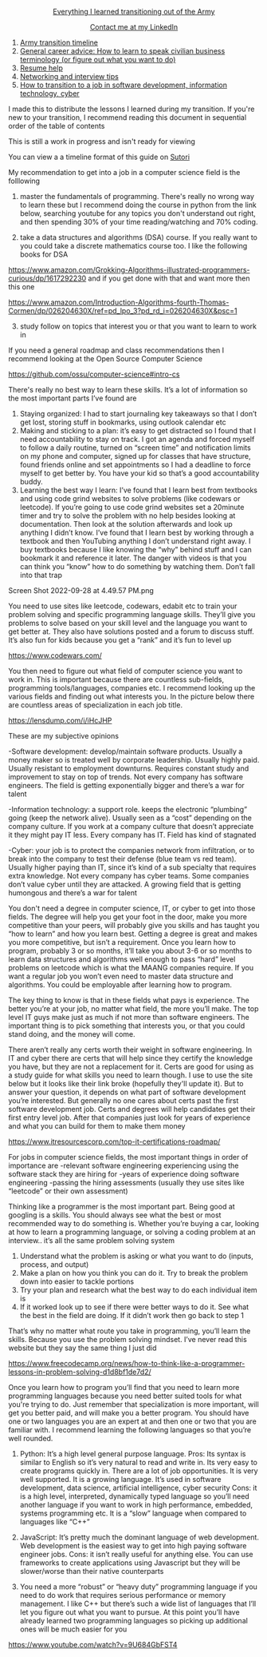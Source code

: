 [<p align='center'> Everything I learned transitioning out of the Army </p>]([README.md](https://www.sutori.com/en/story/copy-of-transition-timeline--NaRaPpvMJY1r6chTGJ8Tsay7))
[<p align='center'> Contact me at my LinkedIn </li>](https://www.linkedin.com/in/nebyou-abera/)

1. [Army transition timeline](transition_timeline.md)
2. [General career advice: How to learn to speak civilian business terminology (or figure out what you want to do)](general_career_advice.md)
3. [Resume help](general_career_advice.md)
4. [Networking and interview tips](networking.md)
6. [How to transition to a job in software development, information technology, cyber](cs_careers.md)

I made this to distribute the lessons I learned during my transition. If you're new to your transition, I recommend reading this document in sequential order of the table of contents

This is still a work in progress and isn't ready for viewing

You can view a a timeline format of this guide on [Sutori](https://www.sutori.com/en/story/transition-timeline--neKEiwGvCVS7veAei58G9TUT)

My recommendation to get into a job in a computer science field is the folllowing

1. master the fundamentals of programming. There's really no wrong way to learn these but I recommend doing the course in python from the link below, searching youtube for any topics you don't understand out right, and then spending 30% of your time reading/watching and 70% coding.

2. take a data structures and algorithms (DSA) course. If you really want to you could take a discrete mathematics course too. I like the following books for DSA

https://www.amazon.com/Grokking-Algorithms-illustrated-programmers-curious/dp/1617292230
and if you get done with that and want more then this one

https://www.amazon.com/Introduction-Algorithms-fourth-Thomas-Cormen/dp/026204630X/ref=pd_lpo_3?pd_rd_i=026204630X&psc=1

3. study follow on topics that interest you or that you want to learn to work in

If you need a general roadmap and class recommendations then I recommend looking at the Open Source Computer Science

https://github.com/ossu/computer-science#intro-cs

There's really no best way to learn these skills. It’s a lot of information so the most important parts I’ve found are
1. Staying organized: I had to start journaling key takeaways so that I don’t get lost, storing stuff in bookmarks, using outlook calendar etc
2. Making and sticking to a plan: it’s easy to get distracted so I found that I need accountability to stay on track. I got an agenda and forced myself to follow a daily routine, turned on “screen time” and notification limits on my phone and computer, signed up for classes that have structure, found friends online and set appointments so I had a deadline to force myself to get better by. You have your kid so that’s a good accountability buddy.
3. Learning the best way I learn: I’ve found that I learn best from textbooks and using code grind websites to solve problems (like codewars or leetcode). If you’re going to use code grind websites set a 20minute timer and try to solve the problem with no help besides looking at documentation. Then look at the solution afterwards and look up anything I didn’t know. I’ve found that I learn best by working through a textbook and then YouTubing anything I don’t understand right away. I buy textbooks because I like knowing the “why” behind stuff and I can bookmark it and reference it later. The danger with videos is that you can think you “know” how to do something by watching them. Don’t fall into that trap

Screen Shot 2022-09-28 at 4.49.57 PM.png

You need to use sites like leetcode, codewars, edabit etc to train your problem solving and specific programming language skills. They’ll give you problems to solve based on your skill level and the language you want to get better at. They also have solutions posted and a forum to discuss stuff. It’s also fun for kids because you get a “rank” and it’s fun to level up

https://www.codewars.com/


You then need to figure out what field of computer science you want to work in. This is important because there are countless sub-fields, programming tools/languages, companies etc. I recommend looking up the various fields and finding out what interests you. In the picture below there are countless areas of specialization in each job title.

https://lensdump.com/i/iHcJHP

These are my subjective opinions

-Software development: develop/maintain software products. Usually a money maker so is treated well by corporate leadership. Usually highly paid. Usually resistant to employment downturns. Requires constant study and improvement to stay on top of trends. Not every company has software engineers. The field is getting exponentially bigger and there’s a war for talent

-Information technology: a support role. keeps the electronic “plumbing” going (keep the network alive). Usually seen as a “cost” depending on the company culture. If you work at a company culture that doesn’t appreciate it they might pay IT less. Every company has IT. Field has kind of stagnated

-Cyber: your job is to protect the companies network from infiltration, or to break into the company to test their defense (blue team vs red team). Usually higher paying than IT, since it’s kind of a sub specialty that requires extra knowledge. Not every company has cyber teams. Some companies don’t value cyber until they are attacked. A growing field that is getting humongous and there’s a war for talent

You don't need a degree in computer science, IT, or cyber to get into those fields. The degree will help you get your foot in the door, make you more competitive than your peers, will probably give you skills and has taught you “how to learn” and how you learn best. Getting a degree is great and makes you more competitive, but isn’t a requirement. Once you learn how to program, probably 3 or so months, it’ll take you about 3-6 or so months to learn data structures and algorithms well enough to pass “hard” level problems on leetcode which is what the MAANG companies require. If you want a regular job you won’t even need to master data structure and algorithms. You could be employable after learning how to program.

The key thing to know is that in these fields what pays is experience. The better you’re at your job, no matter what field, the more you’ll make. The top level IT guys make just as much if not more than software engineers. The important thing is to pick something that interests you, or that you could stand doing, and the money will come.

There aren’t really any certs worth their weight in software engineering. In IT and cyber there are certs that will help since they certify the knowledge you have, but they are not a replacement for it. Certs are good for using as a study guide for what skills you need to learn though. I use to use the site below but it looks like their link broke (hopefully they'll update it). But to answer your question, it depends on what part of software development you’re interested. But generally no one cares about certs past the first software development job. Certs and degrees will help candidates get their first entry level job. After that companies just look for years of experience and what you can build for them to make them money

https://www.itresourcescorp.com/top-it-certifications-roadmap/

For jobs in computer science fields, the most important things in order of importance are
-relevant software engineering experiencing using the software stack they are hiring for
-years of experience doing software engineering
-passing the hiring assessments (usually they use sites like “leetcode” or their own assessment)

Thinking like a programmer is the most important part. Being good at googling is a skills. You should always see what the best or most recommended way to do something is. Whether you’re buying a car, looking at how to learn a programming language, or solving a coding problem at an interview.. it’s all the same problem solving system

1. Understand what the problem is asking or what you want to do (inputs, process, and output)
2. Make a plan on how you think you can do it. Try to break the problem down into easier to tackle portions
3. Try your plan and research what the best way to do each individual item is
4. If it worked look up to see if there were better ways to do it. See what the best in the field are doing. If it didn’t work then go back to step 1

That’s why no matter what route you take in programming, you’ll learn the skills. Because you use the problem solving mindset. I’ve never read this website but they say the same thing I just did

https://www.freecodecamp.org/news/how-to-think-like-a-programmer-lessons-in-problem-solving-d1d8bf1de7d2/

Once you learn how to program you’ll find that you need to learn more programming languages because you need better suited tools for what you're trying to do. Just remember that specialization is more important, will get you better paid, and will make you a better program. You should have one or two languages you are an expert at and then one or two that you are familiar with. I recommend learning the following languages so that you’re well rounded.

1. Python: It’s a high level general purpose language.
Pros: Its syntax is similar to English so it’s very natural to read and write in. Its very easy to create programs quickly in. There are a lot of job opportunities. It is very well supported. It is a growing language. It’s used in software development, data science, artificial intelligence, cyber security
Cons: it is a high level, interpreted, dynamically typed language so you’ll need another language if you want to work in high performance, embedded, systems programming etc. It is a “slow” language when compared to languages like “C++”

2. JavaScript: It’s pretty much the dominant language of web development. Web development is the easiest way to get into high paying software engineer jobs. Cons: it isn’t really useful for anything else. You can use frameworks to create applications using Javascript but they will be slower/worse than their native counterparts

3. You need a more “robust” or “heavy duty” programming language if you need to do work that requires serious performance or memory management. I like C++ but there’s such a wide list of languages that I’ll let you figure out what you want to pursue. At this point you’ll have already learned two programming languages so picking up additional ones will be much easier for you

https://www.youtube.com/watch?v=9U684GbFST4
